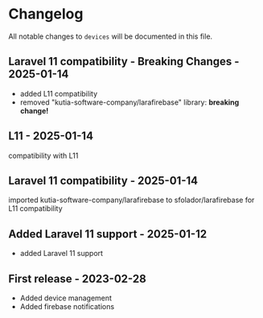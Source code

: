 # Changelog

All notable changes to `devices` will be documented in this file.

## Laravel 11 compatibility - Breaking Changes - 2025-01-14

- added L11 compatibility
- removed   "kutia-software-company/larafirebase" library: **breaking change!**

## L11 - 2025-01-14

compatibility with L11

## Laravel 11 compatibility - 2025-01-14

imported kutia-software-company/larafirebase to sfolador/larafirebase for L11 compatibility

## Added Laravel 11 support - 2025-01-12

- added Laravel 11 support

## First release - 2023-02-28

- Added device management
- Added firebase notifications
